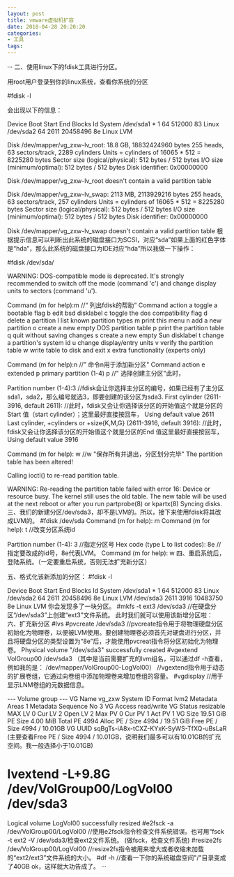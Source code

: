 ```yaml
---
layout: post
title: vmware虚拟机扩容
date: 2018-04-28 20:20:20
categories:
- 工具
tags:
---
```


···
二、使用linux下的fdisk工具进行分区。

用root用户登录到你的linux系统，查看你系统的分区

#fdisk -l 

会出现以下的信息：

Device Boot Start End Blocks Id System
/dev/sda1 * 1 64 512000 83 Linux
/dev/sda2 64 2611 20458496 8e Linux LVM

Disk /dev/mapper/vg_zxw-lv_root: 18.8 GB, 18832424960 bytes
255 heads, 63 sectors/track, 2289 cylinders
Units = cylinders of 16065 * 512 = 8225280 bytes
Sector size (logical/physical): 512 bytes / 512 bytes
I/O size (minimum/optimal): 512 bytes / 512 bytes
Disk identifier: 0x00000000

Disk /dev/mapper/vg_zxw-lv_root doesn't contain a valid partition table

Disk /dev/mapper/vg_zxw-lv_swap: 2113 MB, 2113929216 bytes
255 heads, 63 sectors/track, 257 cylinders
Units = cylinders of 16065 * 512 = 8225280 bytes
Sector size (logical/physical): 512 bytes / 512 bytes
I/O size (minimum/optimal): 512 bytes / 512 bytes
Disk identifier: 0x00000000

Disk /dev/mapper/vg_zxw-lv_swap doesn't contain a valid partition table
根据提示信息可以判断出此系统的磁盘接口为SCSI，对应“sda”如果上面的红色字体是“hda”，那么此系统的磁盘接口为IDE对应“hda”所以我做一下操作：

#fdisk /dev/sda/

WARNING: DOS-compatible mode is deprecated. It's strongly recommended to
switch off the mode (command 'c') and change display units to
sectors (command 'u').

Command (m for help):m //“ 列出fdisk的帮助”
Command action
a toggle a bootable flag
b edit bsd disklabel
c toggle the dos compatibility flag
d delete a partition
l list known partition types
m print this menu
n add a new partition
o create a new empty DOS partition table
p print the partition table
q quit without saving changes
s create a new empty Sun disklabel
t change a partition's system id
u change display/entry units
v verify the partition table
w write table to disk and exit
x extra functionality (experts only)

Command (m for help):n //” 命令n用于添加新分区"
Command action
e extended
p primary partition (1-4)
p //" 选择创建主分区"此时，

Partition number (1-4):3 //fdisk会让你选择主分区的编号，如果已经有了主分区sda1，sda2，那么编号就选3，即要创建的该分区为sda3.
First cylinder (2611-3916, default 2611): //此时，fdisk又会让你选择该分区的开始值这个就是分区的Start 值（start cylinder）；这里最好直接按回车，
Using default value 2611
Last cylinder, +cylinders or +size{K,M,G} (2611-3916, default 3916): //此时，fdisk又会让你选择该分区的开始值这个就是分区的End 值这里最好直接按回车，
Using default value 3916

Command (m for help): w //w "保存所有并退出，分区划分完毕"
The partition table has been altered!

Calling ioctl() to re-read partition table.

WARNING: Re-reading the partition table failed with error 16: Device or resource busy.
The kernel still uses the old table. The new table will be used at
the next reboot or after you run partprobe(8) or kpartx(8)
Syncing disks. 
三、我们的新建分区/dev/sda3，却不是LVM的。所以，接下来使用fdisk将其改成LVM的。
#fdisk /dev/sda
Command (m for help): m
Command (m for help): t //改变分区系统id

Partition number (1-4): 3 //指定分区号
Hex code (type L to list codes): 8e //指定要改成的id号，8e代表LVM。
Command (m for help): w
四、重启系统后，登陆系统。（一定要重启系统，否则无法扩充新分区）

五、格式化该新添加的分区：
#fdisk -l

Device Boot Start End Blocks Id System
/dev/sda1 * 1 64 512000 83 Linux
/dev/sda2 64 2611 20458496 8e Linux LVM
/dev/sda3 2611 3916 10483750 8e Linux LVM
你会发现多了一块分区。
#mkfs -t ext3 /dev/sda3 //在硬盘分区“/dev/sda3”上创建“ext3”文件系统。
此时我们就可以使用该新增分区啦：
六、扩充新分区
#lvs
#pvcreate /dev/sda3 //pvcreate指令用于将物理硬盘分区初始化为物理卷，以便被LVM使用。要创建物理卷必须首先对硬盘进行分区，并且将硬盘分区的类型设置为“8e”后，才能使用pvcreat指令将分区初始化为物理卷。
Physical volume "/dev/sda3" successfully created
#vgextend VolGroup00 /dev/sda3 （其中是当前需要扩充的lvm组名，可以通过df -h查看，例如我的是： /dev/mapper/VolGroup00-LogVol00） //vgextend指令用于动态的扩展卷组，它通过向卷组中添加物理卷来增加卷组的容量。
#vgdisplay //用于显示LNM卷组的元数据信息。

--- Volume group ---
VG Name vg_zxw
System ID 
Format lvm2
Metadata Areas 1
Metadata Sequence No 3
VG Access read/write
VG Status resizable
MAX LV 0
Cur LV 2
Open LV 2
Max PV 0
Cur PV 1
Act PV 1
VG Size 19.51 GiB
PE Size 4.00 MiB
Total PE 4994
Alloc PE / Size 4994 / 19.51 GiB
Free PE / Size 4994 / 10.01GB
VG UUID sqBgTs-iA8x-tCXZ-KYxK-SyWS-TfXQ-uBsLaR
(主要查看Free PE / Size 4994 / 10.01GB，说明我们最多可以有10.01GB的扩充空间。我一般选择小于10.01GB)
# lvextend -L+9.8G /dev/VolGroup00/LogVol00 /dev/sda3

Logical volume LogVol00 successfully resized
#e2fsck -a /dev/VolGroup00/LogVol00 //使用e2fsck指令检查文件系统错误。也可用“fsck -t ext2 -V /dev/sda3/检查ext2文件系统。 
(做fsck，检查文件系统)
#resize2fs /dev/VolGroup00/LogVol00 //resize2fs指令被用来增大或者收缩未加载的“ext2/ext3”文件系统的大小。
#df -h //查看一下你的系统磁盘空间"/"目录变成了40GB
ok，这样就大功告成了。
···